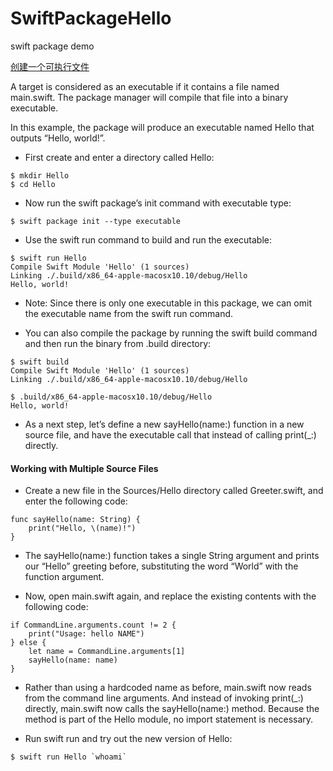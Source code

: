 # SwiftPackageHello
swift package demo

[创建一个可执行文件](https://swift.org/getting-started/#using-the-package-manager)

A target is considered as an executable if it contains a file named main.swift. The package manager will compile that file into a binary executable.

In this example, the package will produce an executable named Hello that outputs “Hello, world!”.

* First create and enter a directory called Hello:

```
$ mkdir Hello
$ cd Hello
```

* Now run the swift package’s init command with executable type:

```
$ swift package init --type executable
```

* Use the swift run command to build and run the executable:

```
$ swift run Hello
Compile Swift Module 'Hello' (1 sources)
Linking ./.build/x86_64-apple-macosx10.10/debug/Hello
Hello, world!
```

- Note: Since there is only one executable in this package, we can omit the executable name from the swift run command.

- You can also compile the package by running the swift build command and then run the binary from .build directory:

```
$ swift build
Compile Swift Module 'Hello' (1 sources)
Linking ./.build/x86_64-apple-macosx10.10/debug/Hello

$ .build/x86_64-apple-macosx10.10/debug/Hello
Hello, world!
```

- As a next step, let’s define a new sayHello(name:) function in a new source file, and have the executable call that instead of calling print(_:) directly.

#### Working with Multiple Source Files

- Create a new file in the Sources/Hello directory called Greeter.swift, and enter the following code:

```
func sayHello(name: String) {
    print("Hello, \(name)!")
}
```

- The sayHello(name:) function takes a single String argument and prints our “Hello” greeting before, substituting the word “World” with the function argument.

- Now, open main.swift again, and replace the existing contents with the following code:

```
if CommandLine.arguments.count != 2 {
    print("Usage: hello NAME")
} else {
    let name = CommandLine.arguments[1]
    sayHello(name: name)
}
```

- Rather than using a hardcoded name as before, main.swift now reads from the command line arguments. And instead of invoking print(_:) directly, main.swift now calls the sayHello(name:) method. Because the method is part of the Hello module, no import statement is necessary.

- Run swift run and try out the new version of Hello:

```
$ swift run Hello `whoami`
```
